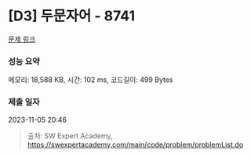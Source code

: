 # [D3] 두문자어 - 8741 

[문제 링크](https://swexpertacademy.com/main/code/problem/problemDetail.do?contestProbId=AW2y6n3qPXQDFATy) 

### 성능 요약

메모리: 18,588 KB, 시간: 102 ms, 코드길이: 499 Bytes

### 제출 일자

2023-11-05 20:46



> 출처: SW Expert Academy, https://swexpertacademy.com/main/code/problem/problemList.do